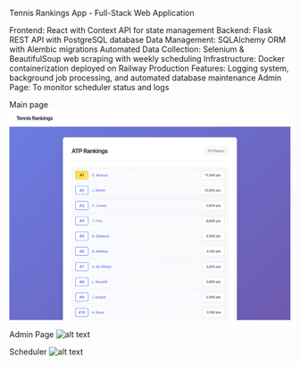 Tennis Rankings App - Full-Stack Web Application

Frontend: React with Context API for state management
Backend: Flask REST API with PostgreSQL database
Data Management: SQLAlchemy ORM with Alembic migrations
Automated Data Collection: Selenium & BeautifulSoup web scraping with weekly scheduling
Infrastructure: Docker containerization deployed on Railway
Production Features: Logging system, background job processing, and automated database maintenance
Admin Page: To monitor scheduler status and logs

Main page
![alt text](https://github.com/rubenz58/PR2_Tennis_Rankings/blob/main/PR_2_1.png?raw=true)


Admin Page
![alt text](https://github.com/rubenz58/PR2_Tennis_Rankings/blob/main/PR_2_2.png?raw=true)

Scheduler
![alt text](https://github.com/rubenz58/PR2_Tennis_Rankings/blob/main/PR_2_3.png?raw=true)
